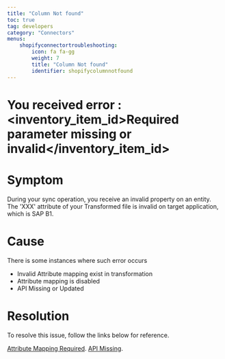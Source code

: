 ```yaml
---
title: "Column Not found"
toc: true
tag: developers
category: "Connectors"
menus: 
    shopifyconnectortroubleshooting:
        icon: fa fa-gg
        weight: 7
        title: "Column Not found"
        identifier: shopifycolumnnotfound
---
```



# You received error : <errors> <inventory_item_id>Required parameter missing or invalid</inventory_item_id> </errors>

# Symptom

During your sync operation, you receive an invalid property on an entity. The 'XXX' attribute of your Transformed file is 
invalid on target application, which is SAP B1. 
# Cause

There is some instances where such error occurs

* Invalid Attribute mapping exist in transformation
* Attribute mapping is disabled
* API Missing or Updated


# Resolution

To resolve this issue, follow the links below for reference. 

[Attribute Mapping Required](/transformation/steps-to-cutomize-prebuilt-mapping/#implementing-attribute-mapping).
[API Missing]().

